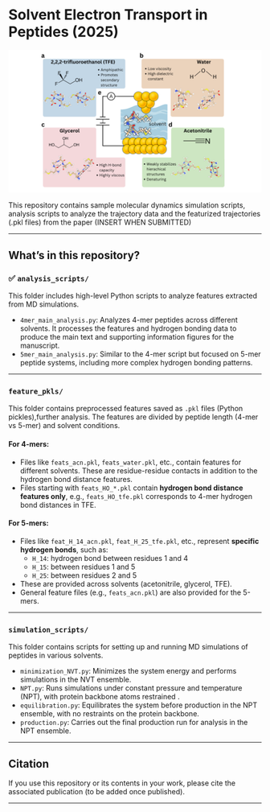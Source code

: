 # Solvent Electron Transport in Peptides (2025)

![Representative Figure](figures/fig1.png)

This repository contains sample molecular dynamics simulation scripts, analysis scripts to analyze the trajectory data and the featurized trajectories (.pkl files) from the paper (INSERT WHEN SUBMITTED)

---

## What’s in this repository?

### ✅ `analysis_scripts/`

This folder includes high-level Python scripts to analyze features extracted from MD simulations.

- `4mer_main_analysis.py`: Analyzes 4-mer peptides across different solvents. It processes the features and hydrogen bonding data to produce the main text and supporting information figures for the manuscript.
- `5mer_main_analysis.py`: Similar to the 4-mer script but focused on 5-mer peptide systems, including more complex hydrogen bonding patterns.

---

### `feature_pkls/`

This folder contains preprocessed features saved as `.pkl` files (Python pickles),further analysis. The features are divided by peptide length (4-mer vs 5-mer) and solvent conditions.

#### For 4-mers:
- Files like `feats_acn.pkl`, `feats_water.pkl`, etc., contain features for different solvents. These are residue-residue contacts in addition to the hydrogen bond distance features.
- Files starting with `feats_HO_*.pkl` contain **hydrogen bond distance features only**, e.g., `feats_HO_tfe.pkl` corresponds to 4-mer hydrogen bond distances in TFE.

#### For 5-mers:
- Files like `feat_H_14_acn.pkl`, `feat_H_25_tfe.pkl`, etc., represent **specific hydrogen bonds**, such as:
  - `H_14`: hydrogen bond between residues 1 and 4
  - `H_15`: between residues 1 and 5
  - `H_25`: between residues 2 and 5
- These are provided across solvents (acetonitrile, glycerol, TFE).
- General feature files (e.g., `feats_acn.pkl`) are also provided for the 5-mers.

---

### `simulation_scripts/`

This folder contains scripts for setting up and running MD simulations of peptides in various solvents.

- `minimization_NVT.py`: Minimizes the system energy and performs simulations in the NVT ensemble.
- `NPT.py`: Runs simulations under constant pressure and temperature (NPT), with protein backbone atoms restrained .
- `equilibration.py`: Equilibrates the system before production in the NPT ensemble, with no restraints on the protein backbone.
- `production.py`: Carries out the final production run for analysis in the NPT ensemble.

---



## Citation

If you use this repository or its contents in your work, please cite the associated publication (to be added once published).

---

